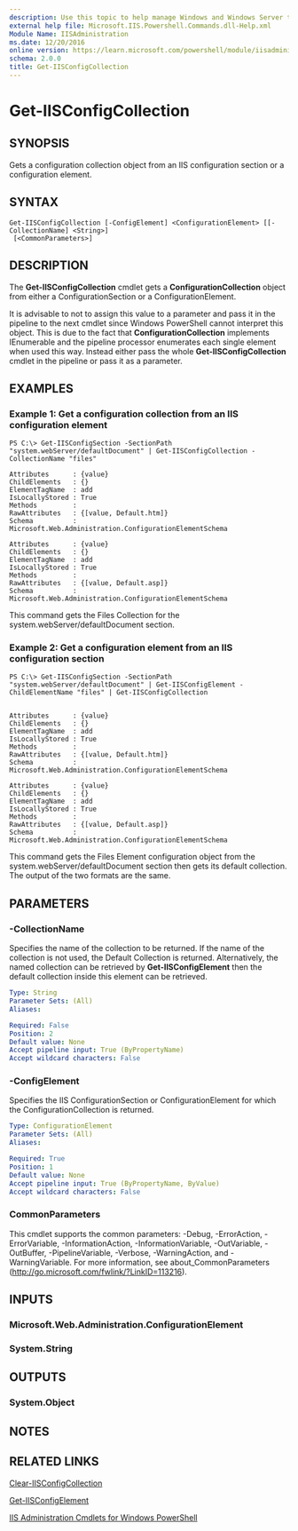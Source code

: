 ```yaml
---
description: Use this topic to help manage Windows and Windows Server technologies with Windows PowerShell.
external help file: Microsoft.IIS.Powershell.Commands.dll-Help.xml
Module Name: IISAdministration
ms.date: 12/20/2016
online version: https://learn.microsoft.com/powershell/module/iisadministration/get-iisconfigcollection?view=windowsserver2025-ps&wt.mc_id=ps-gethelp
schema: 2.0.0
title: Get-IISConfigCollection
---
```


# Get-IISConfigCollection

## SYNOPSIS
Gets a configuration collection object from an IIS configuration section or a configuration element.

## SYNTAX

```
Get-IISConfigCollection [-ConfigElement] <ConfigurationElement> [[-CollectionName] <String>]
 [<CommonParameters>]
```

## DESCRIPTION
The **Get-IISConfigCollection** cmdlet gets a **ConfigurationCollection** object from either a ConfigurationSection or a ConfigurationElement.

It is advisable to not to assign this value to a parameter and pass it in the pipeline to the next cmdlet since Windows PowerShell cannot interpret this object.
This is due to the fact that **ConfigurationCollection** implements IEnumerable and the pipeline processor enumerates each single element when used this way.
Instead either pass the whole **Get-IISConfigCollection** cmdlet in the pipeline or pass it as a parameter.

## EXAMPLES

### Example 1: Get a configuration collection from an IIS configuration element
```
PS C:\> Get-IISConfigSection -SectionPath "system.webServer/defaultDocument" | Get-IISConfigCollection -CollectionName "files"

Attributes      : {value}
ChildElements   : {}
ElementTagName  : add
IsLocallyStored : True
Methods         :
RawAttributes   : {[value, Default.htm]}
Schema          : Microsoft.Web.Administration.ConfigurationElementSchema

Attributes      : {value}
ChildElements   : {}
ElementTagName  : add
IsLocallyStored : True
Methods         :
RawAttributes   : {[value, Default.asp]}
Schema          : Microsoft.Web.Administration.ConfigurationElementSchema
```

This command gets the Files Collection for the system.webServer/defaultDocument section.

### Example 2: Get a configuration element from an IIS configuration section
```
PS C:\> Get-IISConfigSection -SectionPath "system.webServer/defaultDocument" | Get-IISConfigElement -ChildElementName "files" | Get-IISConfigCollection


Attributes      : {value}
ChildElements   : {}
ElementTagName  : add
IsLocallyStored : True
Methods         :
RawAttributes   : {[value, Default.htm]}
Schema          : Microsoft.Web.Administration.ConfigurationElementSchema

Attributes      : {value}
ChildElements   : {}
ElementTagName  : add
IsLocallyStored : True
Methods         :
RawAttributes   : {[value, Default.asp]}
Schema          : Microsoft.Web.Administration.ConfigurationElementSchema
```

This command gets the Files Element configuration object from the system.webServer/defaultDocument section then gets its default collection.
The output of the two formats are the same.

## PARAMETERS

### -CollectionName
Specifies the name of the collection to be returned.
If the name of the collection is not used, the Default Collection is returned.
Alternatively, the named collection can be retrieved by **Get-IISConfigElement** then the default collection inside this element can be retrieved.

```yaml
Type: String
Parameter Sets: (All)
Aliases:

Required: False
Position: 2
Default value: None
Accept pipeline input: True (ByPropertyName)
Accept wildcard characters: False
```

### -ConfigElement
Specifies the IIS ConfigurationSection or ConfigurationElement for which the ConfigurationCollection is returned.

```yaml
Type: ConfigurationElement
Parameter Sets: (All)
Aliases:

Required: True
Position: 1
Default value: None
Accept pipeline input: True (ByPropertyName, ByValue)
Accept wildcard characters: False
```

### CommonParameters
This cmdlet supports the common parameters: -Debug, -ErrorAction, -ErrorVariable, -InformationAction, -InformationVariable, -OutVariable, -OutBuffer, -PipelineVariable, -Verbose, -WarningAction, and -WarningVariable. For more information, see about_CommonParameters (http://go.microsoft.com/fwlink/?LinkID=113216).

## INPUTS

### Microsoft.Web.Administration.ConfigurationElement

### System.String

## OUTPUTS

### System.Object

## NOTES

## RELATED LINKS

[Clear-IISConfigCollection](./Clear-IISConfigCollection.md)

[Get-IISConfigElement](./Get-IISConfigElement.md)

[IIS Administration Cmdlets for Windows PowerShell](./iisadministration.md)

